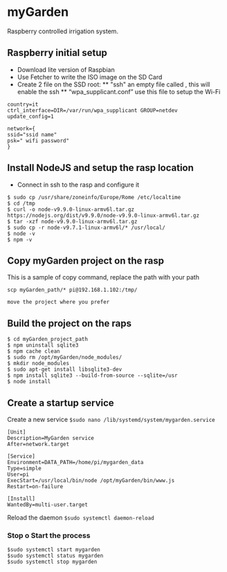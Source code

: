 # myGarden
Raspberry controlled irrigation system.

## Raspberry initial setup
* Download lite version of Raspbian
* Use Fetcher to write the ISO image on the SD Card
* Create 2 file on the SSD root:
** "ssh" an empty file called , this will enable the ssh
** “wpa_supplicant.conf” use this file to setup the Wi-Fi
```
country=it
ctrl_interface=DIR=/var/run/wpa_supplicant GROUP=netdev
update_config=1

network={
ssid="ssid name"
psk=" wifi password"
}

```

## Install NodeJS and setup the rasp location
* Connect in ssh to the rasp and configure it
```
$ sudo cp /usr/share/zoneinfo/Europe/Rome /etc/localtime
$ cd /tmp
$ curl -o node-v9.9.0-linux-armv6l.tar.gz https://nodejs.org/dist/v9.9.0/node-v9.9.0-linux-armv6l.tar.gz
$ tar -xzf node-v9.9.0-linux-armv6l.tar.gz 
$ sudo cp -r node-v9.7.1-linux-armv6l/* /usr/local/
$ node -v
$ npm -v
```

## Copy myGarden project on the rasp
This is a sample of copy command, replace the path with your path

```
scp myGarden_path/* pi@192.168.1.102:/tmp/

move the project where you prefer

```

## Build the project on the raps
```
$ cd myGarden_project_path
$ npm uninstall sqlite3
$ npm cache clean
$ sudo rm /opt/myGarden/node_modules/
$ mkdir node_modules
$ sudo apt-get install libsqlite3-dev
$ npm install sqlite3 --build-from-source --sqlite=/usr
$ node install
```

## Create a startup service
Create a new service `$sudo nano /lib/systemd/system/mygarden.service`

```
[Unit]
Description=MyGarden service
After=network.target

[Service]
Environment=DATA_PATH=/home/pi/mygarden_data
Type=simple
User=pi
ExecStart=/usr/local/bin/node /opt/myGarden/bin/www.js
Restart=on-failure

[Install]
WantedBy=multi-user.target
```

Reload the daemon `$sudo systemctl daemon-reload`

### Stop o Start the process

```
$sudo systemctl start mygarden
$sudo systemctl status mygarden
$sudo systemctl stop mygarden
```

